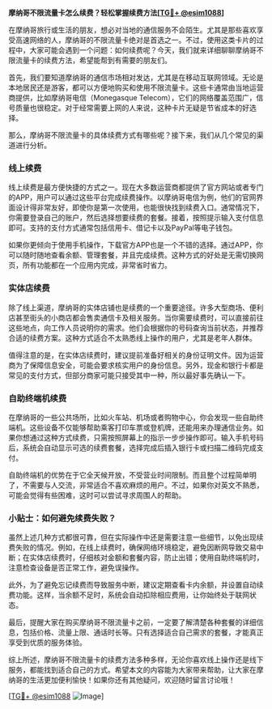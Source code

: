 **摩纳哥不限流量卡怎么续费？轻松掌握续费方法[[TG💪+ @esim1088](https://t.me/s/esim1088)]**

在摩纳哥旅行或生活的朋友，想必对当地的通信服务不会陌生。尤其是那些喜欢享受高速网络的人，摩纳哥的不限流量卡绝对是首选之一。不过，使用这类卡片的过程中，大家可能会遇到一个问题：如何续费呢？今天，我们就来详细聊聊摩纳哥不限流量卡的续费方法，希望能帮到有需要的朋友们。

首先，我们要知道摩纳哥的通信市场相对发达，尤其是在移动互联网领域。无论是本地居民还是游客，都可以方便地购买和使用不限流量卡。这些卡通常由当地运营商提供，比如摩纳哥电信（Monegasque Telecom），它们的网络覆盖范围广，信号质量也很稳定。对于经常需要上网的人来说，这种卡片无疑是节省成本的好选择。

那么，摩纳哥不限流量卡的具体续费方式有哪些呢？接下来，我们从几个常见的渠道进行分析。

### 线上续费

线上续费是最方便快捷的方式之一。现在大多数运营商都提供了官方网站或者专门的APP，用户可以通过这些平台完成续费操作。以摩纳哥电信为例，他们的官网界面设计得非常友好，即使你是第一次使用，也能很快找到续费入口。通常情况下，你需要登录自己的账户，然后选择想要续费的套餐。接着，按照提示输入支付信息即可。支持的支付方式通常包括信用卡、借记卡以及PayPal等电子钱包。

如果你更倾向于使用手机操作，下载官方APP也是一个不错的选择。通过APP，你可以随时随地查看余额、管理套餐，并且完成续费。这种方式的好处是无需切换网页，所有功能都在一个应用内完成，非常省时省力。

### 实体店续费

除了线上渠道，摩纳哥的实体店铺也是续费的一个重要途径。许多大型商场、便利店甚至街头的小商店都会售卖通信卡及相关服务。当你需要续费时，可以直接前往这些地点，向工作人员说明你的需求。他们会根据你的号码查询当前状态，并推荐合适的续费方案。这种方式适合不太熟悉线上操作的用户，尤其是老年人群体。

值得注意的是，在实体店续费时，建议提前准备好相关的身份证明文件。因为运营商为了保障信息安全，可能会要求核实用户的身份信息。另外，现金和银行卡都是常见的支付方式，但部分商家可能只接受其中一种，所以最好事先确认一下。

### 自助终端机续费

在摩纳哥的一些公共场所，比如火车站、机场或者购物中心，你会发现一些自助终端机。这些设备不仅能够帮助乘客打印车票或登机牌，还能用来办理通信业务。如果你想通过这种方式续费，只需按照屏幕上的指示一步步操作即可。输入手机号码后，系统会自动显示可选的续费套餐，选择完成后插入银行卡或扫描二维码完成支付。

自助终端机的优势在于它全天候开放，不受营业时间限制。而且整个过程简单明了，不需要与人交流，非常适合不喜欢麻烦的用户。不过，如果你对英文不熟悉，可能会觉得有些困难，这时可以尝试寻求周围人的帮助。

### 小贴士：如何避免续费失败？

虽然上述几种方式都很可靠，但在实际操作中还是需要注意一些细节，以免出现续费失败的情况。例如，在线上续费时，确保网络环境稳定，避免因断网导致交易中断；在实体店续费时，仔细核对金额和套餐内容，防止出错；使用自助终端机时，注意检查设备是否正常工作，避免误操作。

此外，为了避免忘记续费而导致服务中断，建议定期查看卡内余额，并设置自动续费功能。这样，当余额不足时，系统会自动扣除相应费用，让你始终处于联网状态。

最后，提醒大家在购买摩纳哥不限流量卡之前，一定要了解清楚各种套餐的详细信息，包括价格、流量上限、通话时长等。只有选择适合自己需求的套餐，才能真正享受到优质的服务体验。

综上所述，摩纳哥不限流量卡的续费方法多种多样，无论你喜欢线上操作还是线下服务，都能找到适合自己的方式。希望本文的内容能为大家带来帮助，让大家在摩纳哥的生活更加便利愉快！如果你还有其他疑问，欢迎随时留言讨论哦！

[[TG💪+ @esim1088](https://t.me/s/esim1088) ![Image](https://i.postimg.cc/4NQfJmqS/Snipaste-2025-05-13-00-14-12.png)]
